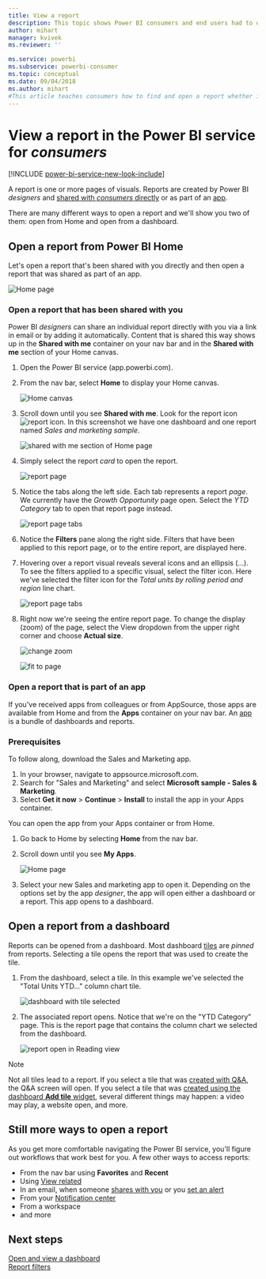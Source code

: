 ```yaml
---
title: View a report
description: This topic shows Power BI consumers and end users had to open and view a Power BI report.
author: mihart
manager: kvivek
ms.reviewer: ''

ms.service: powerbi
ms.subservice: powerbi-consumer
ms.topic: conceptual
ms.date: 09/04/2018
ms.author: mihart
#This article teaches consumers how to find and open a report whether it has been shared directly or shared via an app, so that the consumer can view and interact with the report to make business decisions.
---
```

# View a report in the Power BI service for *consumers*

[!INCLUDE [power-bi-service-new-look-include](../includes/power-bi-service-new-look-include.md)]

A report is one or more pages of visuals. Reports are created by Power BI *designers* and [shared with *consumers* directly](end-user-shared-with-me.md) or as part of an [app](end-user-apps.md). 

There are many different ways to open a report and we'll show you two of them: open from Home and open from a dashboard. 

<!-- add art-->


## Open a report from Power BI Home
Let's open a report that's been shared with you directly and then open a report that was shared as part of an app.

   ![Home page](./media/end-user-report-open/power-bi-home-canvas.png)

### Open a report that has been shared with you
Power BI *designers* can share an individual report directly with you via a link in email or by adding it automatically. Content that is shared this way shows up in the **Shared with me** container on your nav bar and in the **Shared with me** section of your Home canvas.

1. Open the Power BI service (app.powerbi.com).

2. From the nav bar, select **Home** to display your Home canvas.  

   ![Home canvas](./media/end-user-report-open/power-bi-select-home-new.png)
   
3. Scroll down until you see **Shared with me**. Look for the report icon ![report icon](./media/end-user-report-open/power-bi-report-icon.png). In this screenshot we have one dashboard and one report named *Sales and marketing sample*. 
   
   ![shared with me section of Home page](./media/end-user-report-open/power-bi-shared-new.png)

4. Simply select the report *card* to open the report.

   ![report page](./media/end-user-report-open/power-bi-open.png)

5. Notice the tabs along the left side.  Each tab represents a report *page*. We currently have the *Growth Opportunity* page open. Select the *YTD Category* tab to open that report page instead. 

   ![report page tabs](./media/end-user-report-open/power-bi-ytd.png)

6. Notice the **Filters** pane along the right side. Filters that have been applied to this report page, or to the entire report, are displayed here.

7. Hovering over a report visual reveals several icons and an ellipsis (...). To see the filters applied to a specific visual, select the filter icon. Here we've selected the filter icon for the *Total units by rolling period and region* line chart.

   ![report page tabs](./media/end-user-report-open/power-bi-visual-filters.png)

6. Right now we're seeing the entire report page. To change the display (zoom) of the page, select the View dropdown from the upper right corner and choose **Actual size**.

   ![change zoom](./media/end-user-report-open/power-bi-fit-new.png)

   ![fit to page](./media/end-user-report-open/power-bi-actual.png)

### Open a report that is part of an app
If you've received apps from colleagues or from AppSource, those apps are available from Home and from the **Apps** container on your nav bar. An [app](end-user-apps.md) is a bundle of dashboards and reports.

### Prerequisites
To follow along, download the Sales and Marketing app.
1. In your browser, navigate to appsource.microsoft.com.
1. Search for "Sales and Marketing" and select **Microsoft sample - Sales & Marketing**.
1. Select **Get it now** > **Continue** > **Install** to install the app in your Apps container. 

You can open the app from your Apps container or from Home.
1. Go back to Home by selecting **Home** from the nav bar.

7. Scroll down until you see **My Apps**.

   ![Home page](./media/end-user-report-open/power-bi-app.png)

8. Select your new Sales and marketing app to open it. Depending on the options set by the app *designer*, the app will open either a dashboard or a report. This app opens to a dashboard.  


## Open a report from a dashboard
Reports can be opened from a dashboard. Most dashboard [tiles](end-user-tiles.md) are *pinned* from reports. Selecting a tile opens the report that was used to create the tile. 

1. From the dashboard, select a tile. In this example we've selected the "Total Units YTD..." column chart tile.

    ![dashboard with tile selected](./media/end-user-report-open/power-bi-dashboard.png)

2.  The associated report opens. Notice that we're on the "YTD Category" page. This is the report page that contains the column chart we selected from the dashboard.

    ![report open in Reading view](./media/end-user-report-open/power-bi-report-tabs.png)

> [!NOTE]
> Not all tiles lead to a report. 
>If you select a tile that was [created with Q&A](end-user-q-and-a.md), the Q&A screen will open. 
>If you select a tile that was [created using the dashboard **Add tile** widget](../service-dashboard-add-widget.md), several different things may happen: a video may play, a website open, and more.  


##  Still more ways to open a report
As you get more comfortable navigating the Power BI service, you'll figure out workflows that work best for you. A few other ways to access reports:
- From the nav bar using **Favorites** and **Recent**    
- Using [View related](end-user-related.md)    
- In an email, when someone [shares with you](../service-share-reports.md) or you [set an alert](end-user-alerts.md)    
- From your [Notification center](end-user-notification-center.md)    
- From a workspace
- and more

## Next steps
[Open and view a dashboard](end-user-dashboard-open.md)    
[Report filters](end-user-report-filter.md)

